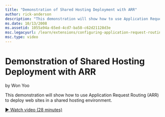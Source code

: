 ```yaml
---
title: "Demonstration of Shared Hosting Deployment with ARR"
author: rick-anderson
description: "This demonstration will show how to use Application Request Routing (ARR) to deploy web sites in a shared hosting environment."
ms.date: 10/13/2008
ms.assetid: 1055a94a-65ed-4cd7-ba58-c62d21128d3e
msc.legacyurl: /learn/extensions/configuring-application-request-routing-arr/demonstration-of-shared-hosting-deployment-with-arr
msc.type: video
---
```

Demonstration of Shared Hosting Deployment with ARR
====================
by Won Yoo

This demonstration will show how to use Application Request Routing (ARR) to deploy web sites in a shared hosting environment.

[&#9654; Watch video (28 minutes)](https://channel9.msdn.com/Blogs/IIS-NET-Site-Videos/demonstration-of-shared-hosting-deployment-with-arr)